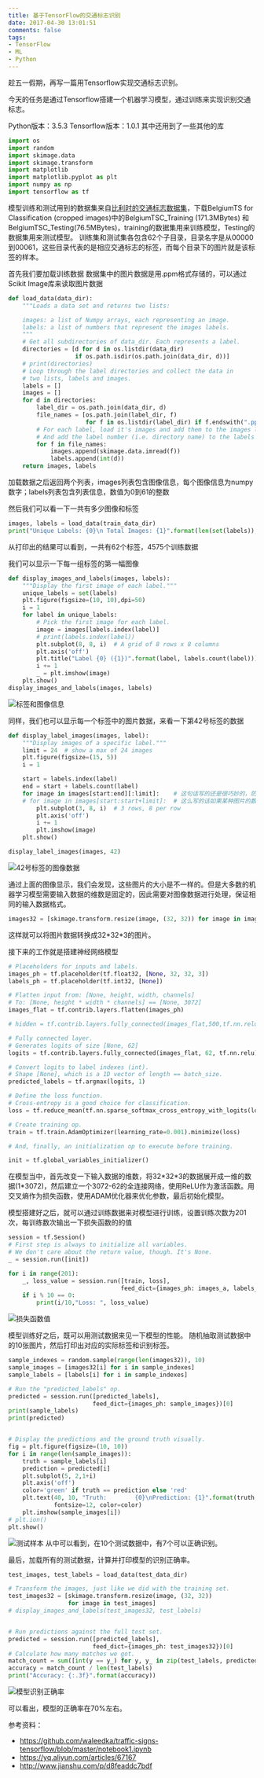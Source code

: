 ```yaml
---
title: 基于TensorFlow的交通标志识别
date: 2017-04-30 13:01:51
comments: false
tags:
- TensorFlow
- ML
- Python
---
```

趁五一假期，再写一篇用Tensorflow实现交通标志识别。
<!--more-->

今天的任务是通过Tensorflow搭建一个机器学习模型，通过训练来实现识别交通标志。

Python版本：3.5.3
Tensorflow版本：1.0.1
其中还用到了一些其他的库
```Python
import os
import random
import skimage.data
import skimage.transform
import matplotlib
import matplotlib.pyplot as plt
import numpy as np
import tensorflow as tf
```

模型训练和测试用到的数据集来自[比利时的交通标志数据集](http://btsd.ethz.ch/shareddata/?spm=5176.100239.blogcont67167.12.HoNrtM)，下载BelgiumTS for Classification (cropped images)中的BelgiumTSC_Training (171.3MBytes) 和 BelgiumTSC_Testing(76.5MBytes)，training的数据集用来训练模型，Testing的数据集用来测试模型。
训练集和测试集各包含62个子目录，目录名字是从00000到00061，这些目录代表的是相应交通标志的标签，而每个目录下的图片就是该标签的样本。

首先我们要加载训练数据
数据集中的图片数据是用.ppm格式存储的，可以通过Scikit Image库来读取图片数据
```Python
def load_data(data_dir):
    """Loads a data set and returns two lists:

    images: a list of Numpy arrays, each representing an image.
    labels: a list of numbers that represent the images labels.
    """
    # Get all subdirectories of data_dir. Each represents a label.
    directories = [d for d in os.listdir(data_dir)
                   if os.path.isdir(os.path.join(data_dir, d))]
    # print(directories)
    # Loop through the label directories and collect the data in
    # two lists, labels and images.
    labels = []
    images = []
    for d in directories:
        label_dir = os.path.join(data_dir, d)
        file_names = [os.path.join(label_dir, f)
                      for f in os.listdir(label_dir) if f.endswith(".ppm")]
        # For each label, load it's images and add them to the images list.
        # And add the label number (i.e. directory name) to the labels list.
        for f in file_names:
            images.append(skimage.data.imread(f))
            labels.append(int(d))
    return images, labels
```
加载数据之后返回两个列表，images列表包含图像信息，每个图像信息为numpy数字；labels列表包含列表信息，数值为0到61的整数

然后我们可以看一下一共有多少图像和标签
```Python
images, labels = load_data(train_data_dir)
print("Unique Labels: {0}\n Total Images: {1}".format(len(set(labels)), len(images)))
```
从打印出的结果可以看到，一共有62个标签，4575个训练数据

我们可以显示一下每一组标签的第一幅图像
```Python
def display_images_and_labels(images, labels):
    """Display the first image of each label."""
    unique_labels = set(labels)
    plt.figure(figsize=(10, 10),dpi=50)
    i = 1
    for label in unique_labels:
        # Pick the first image for each label.
        image = images[labels.index(label)]
        # print(labels.index(label))
        plt.subplot(8, 8, i)  # A grid of 8 rows x 8 columns
        plt.axis('off')
        plt.title("Label {0} ({1})".format(label, labels.count(label)))
        i += 1
        _ = plt.imshow(image)
    plt.show()
display_images_and_labels(images, labels)
```
![标签和图像信息](http://onaxllwtn.bkt.clouddn.com/2017-04-30-1.png)

同样，我们也可以显示每一个标签中的图片数据，来看一下第42号标签的数据
```Python
def display_label_images(images, label):
    """Display images of a specific label."""
    limit = 24  # show a max of 24 images
    plt.figure(figsize=(15, 5))
    i = 1

    start = labels.index(label)
    end = start + labels.count(label)
    for image in images[start:end][:limit]:    # 这句话写的还是很巧妙的，防止过界，超出图片的种类的索引范围
    # for image in images[start:start+limit]:  # 这么写的话如果某种图片的数量没有24张的话会直接显示到下一种的图片
        plt.subplot(3, 8, i)  # 3 rows, 8 per row
        plt.axis('off')
        i += 1
        plt.imshow(image)
    plt.show()

display_label_images(images, 42)
```
![42号标签的图像数据](http://onaxllwtn.bkt.clouddn.com/2017-04-30-2.png)


通过上面的图像显示，我们会发现，这些图片的大小是不一样的。但是大多数的机器学习模型需要输入数据的维数是固定的，因此需要对图像数据进行处理，保证相同的输入数据格式。
```Python
images32 = [skimage.transform.resize(image, (32, 32)) for image in images]
```
这样就可以将图片数据转换成32\*32\*3的图片。

接下来的工作就是搭建神经网络模型
```Python
# Placeholders for inputs and labels.
images_ph = tf.placeholder(tf.float32, [None, 32, 32, 3])
labels_ph = tf.placeholder(tf.int32, [None])

# Flatten input from: [None, height, width, channels]
# To: [None, height * width * channels] == [None, 3072]
images_flat = tf.contrib.layers.flatten(images_ph)

# hidden = tf.contrib.layers.fully_connected(images_flat,500,tf.nn.relu)

# Fully connected layer.
# Generates logits of size [None, 62]
logits = tf.contrib.layers.fully_connected(images_flat, 62, tf.nn.relu)

# Convert logits to label indexes (int).
# Shape [None], which is a 1D vector of length == batch_size.
predicted_labels = tf.argmax(logits, 1)

# Define the loss function.
# Cross-entropy is a good choice for classification.
loss = tf.reduce_mean(tf.nn.sparse_softmax_cross_entropy_with_logits(logits=logits, labels=labels_ph))

# Create training op.
train = tf.train.AdamOptimizer(learning_rate=0.001).minimize(loss)

# And, finally, an initialization op to execute before training.

init = tf.global_variables_initializer()
```
在模型当中，首先改变一下输入数据的维数，将32\*32\*3的数据展开成一维的数据(1\*3072)，然后建立一个3072-62的全连接网络，使用ReLU作为激活函数。用交叉熵作为损失函数，使用ADAM优化器来优化参数，最后初始化模型。

模型搭建好之后，就可以通过训练数据来对模型进行训练，设置训练次数为201次，每训练数次输出一下损失函数的的值
```Python
session = tf.Session()
# First step is always to initialize all variables.
# We don't care about the return value, though. It's None.
_ = session.run([init])

for i in range(201):
    _, loss_value = session.run([train, loss],
                                feed_dict={images_ph: images_a, labels_ph: labels_a})
    if i % 10 == 0:
        print(i/10,"Loss: ", loss_value)
```
![损失函数值](http://onaxllwtn.bkt.clouddn.com/2017-04-30-3.png)

模型训练好之后，既可以用测试数据来见一下模型的性能。
随机抽取测试数据中的10张图片，然后打印出对应的实际标签和识别标签。
```Python
sample_indexes = random.sample(range(len(images32)), 10)
sample_images = [images32[i] for i in sample_indexes]
sample_labels = [labels[i] for i in sample_indexes]

# Run the "predicted_labels" op.
predicted = session.run([predicted_labels],
                        feed_dict={images_ph: sample_images})[0]
print(sample_labels)
print(predicted)


# Display the predictions and the ground truth visually.
fig = plt.figure(figsize=(10, 10))
for i in range(len(sample_images)):
    truth = sample_labels[i]
    prediction = predicted[i]
    plt.subplot(5, 2,1+i)
    plt.axis('off')
    color='green' if truth == prediction else 'red'
    plt.text(40, 10, "Truth:        {0}\nPrediction: {1}".format(truth, prediction),
             fontsize=12, color=color)
    plt.imshow(sample_images[i])
# plt.ion()
plt.show()
```
![测试样本](http://onaxllwtn.bkt.clouddn.com/2017-04-30-4.png)
从中可以看到，在10个测试数据中，有7个可以正确识别。

最后，加载所有的测试数据，计算并打印模型的识别正确率。
```Python
test_images, test_labels = load_data(test_data_dir)

# Transform the images, just like we did with the training set.
test_images32 = [skimage.transform.resize(image, (32, 32))
                 for image in test_images]
# display_images_and_labels(test_images32, test_labels)


# Run predictions against the full test set.
predicted = session.run([predicted_labels],
                        feed_dict={images_ph: test_images32})[0]
# Calculate how many matches we got.
match_count = sum([int(y == y_) for y, y_ in zip(test_labels, predicted)])
accuracy = match_count / len(test_labels)
print("Accuracy: {:.3f}".format(accuracy))
```
![模型识别正确率](http://onaxllwtn.bkt.clouddn.com/2017-04-30-5.png)

可以看出，模型的正确率在70%左右。



参考资料：
* https://github.com/waleedka/traffic-signs-tensorflow/blob/master/notebook1.ipynb
* https://yq.aliyun.com/articles/67167
* http://www.jianshu.com/p/d8feaddc7bdf